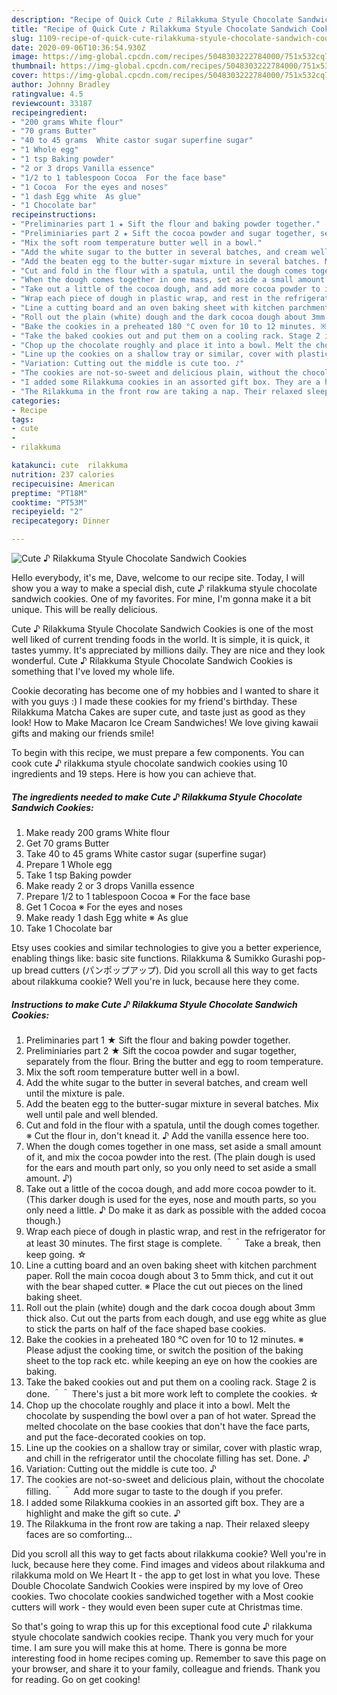```yaml
---
description: "Recipe of Quick Cute ♪ Rilakkuma Styule Chocolate Sandwich Cookies"
title: "Recipe of Quick Cute ♪ Rilakkuma Styule Chocolate Sandwich Cookies"
slug: 1109-recipe-of-quick-cute-rilakkuma-styule-chocolate-sandwich-cookies
date: 2020-09-06T10:36:54.930Z
image: https://img-global.cpcdn.com/recipes/5048303222784000/751x532cq70/cute-♪-rilakkuma-styule-chocolate-sandwich-cookies-recipe-main-photo.jpg
thumbnail: https://img-global.cpcdn.com/recipes/5048303222784000/751x532cq70/cute-♪-rilakkuma-styule-chocolate-sandwich-cookies-recipe-main-photo.jpg
cover: https://img-global.cpcdn.com/recipes/5048303222784000/751x532cq70/cute-♪-rilakkuma-styule-chocolate-sandwich-cookies-recipe-main-photo.jpg
author: Johnny Bradley
ratingvalue: 4.5
reviewcount: 33187
recipeingredient:
- "200 grams White flour"
- "70 grams Butter"
- "40 to 45 grams  White castor sugar superfine sugar"
- "1 Whole egg"
- "1 tsp Baking powder"
- "2 or 3 drops Vanilla essence"
- "1/2 to 1 tablespoon Cocoa  For the face base"
- "1 Cocoa  For the eyes and noses"
- "1 dash Egg white  As glue"
- "1 Chocolate bar"
recipeinstructions:
- "Preliminaries part 1 ★ Sift the flour and baking powder together."
- "Preliminiaries part 2 ★ Sift the cocoa powder and sugar together, separately from the flour. Bring the butter and egg to room temperature."
- "Mix the soft room temperature butter well in a bowl."
- "Add the white sugar to the butter in several batches, and cream well until the mixture is pale."
- "Add the beaten egg to the butter-sugar mixture in several batches. Mix well until pale and well blended."
- "Cut and fold in the flour with a spatula, until the dough comes together. ※ Cut the flour in, don&#39;t knead it. ♪ Add the vanilla essence here too."
- "When the dough comes together in one mass, set aside a small amount of it, and mix the cocoa powder into the rest. (The plain dough is used for the ears and mouth part only, so you only need to set aside a small amount. ♪)"
- "Take out a little of the cocoa dough, and add more cocoa powder to it. (This darker dough is used for the eyes, nose and mouth parts, so you only need a little. ♪ Do make it as dark as possible with the added cocoa though.)"
- "Wrap each piece of dough in plastic wrap, and rest in the refrigerator for at least 30 minutes. The first stage is complete. ＾＾  Take a break, then keep going. ☆"
- "Line a cutting board and an oven baking sheet with kitchen parchment paper. Roll the main cocoa dough about 3 to 5mm thick, and cut it out with the bear shaped cutter. ※ Place the cut out pieces on the lined baking sheet."
- "Roll out the plain (white) dough and the dark cocoa dough about 3mm thick also. Cut out the parts from each dough, and use egg white as glue to stick the parts on half of the face shaped base cookies."
- "Bake the cookies in a preheated 180 °C oven for 10 to 12 minutes. ※ Please adjust the cooking time, or switch the position of the baking sheet to the top rack etc. while keeping an eye on how the cookies are baking."
- "Take the baked cookies out and put them on a cooling rack. Stage 2 is done. ＾＾ There&#39;s just a bit more work left to complete the cookies. ☆"
- "Chop up the chocolate roughly and place it into a bowl. Melt the chocolate by suspending the bowl over a pan of hot water. Spread the melted chocolate on the base cookies that don&#39;t have the face parts, and put the face-decorated cookies on top."
- "Line up the cookies on a shallow tray or similar, cover with plastic wrap, and chill in the refrigerator until the chocolate filling has set. Done. ♪"
- "Variation: Cutting out the middle is cute too. ♪"
- "The cookies are not-so-sweet and delicious plain, without the chocolate filling. ＾＾ Add more sugar to taste to the dough if you prefer."
- "I added some Rilakkuma cookies in an assorted gift box. They are a highlight and make the gift so cute. ♪"
- "The Rilakkuma in the front row are taking a nap. Their relaxed sleepy faces are so comforting..."
categories:
- Recipe
tags:
- cute
- 
- rilakkuma

katakunci: cute  rilakkuma 
nutrition: 237 calories
recipecuisine: American
preptime: "PT18M"
cooktime: "PT53M"
recipeyield: "2"
recipecategory: Dinner

---
```



![Cute ♪ Rilakkuma Styule Chocolate Sandwich Cookies](https://img-global.cpcdn.com/recipes/5048303222784000/751x532cq70/cute-♪-rilakkuma-styule-chocolate-sandwich-cookies-recipe-main-photo.jpg)

Hello everybody, it's me, Dave, welcome to our recipe site. Today, I will show you a way to make a special dish, cute ♪ rilakkuma styule chocolate sandwich cookies. One of my favorites. For mine, I'm gonna make it a bit unique. This will be really delicious.

Cute ♪ Rilakkuma Styule Chocolate Sandwich Cookies is one of the most well liked of current trending foods in the world. It is simple, it is quick, it tastes yummy. It's appreciated by millions daily. They are nice and they look wonderful. Cute ♪ Rilakkuma Styule Chocolate Sandwich Cookies is something that I've loved my whole life.

Cookie decorating has become one of my hobbies and I wanted to share it with you guys :) I made these cookies for my friend&#39;s birthday. These Rilakkuma Matcha Cakes are super cute, and taste just as good as they look! How to Make Macaron Ice Cream Sandwiches! We love giving kawaii gifts and making our friends smile!


To begin with this recipe, we must prepare a few components. You can cook cute ♪ rilakkuma styule chocolate sandwich cookies using 10 ingredients and 19 steps. Here is how you can achieve that.

<!--inarticleads1-->

##### The ingredients needed to make Cute ♪ Rilakkuma Styule Chocolate Sandwich Cookies:

1. Make ready 200 grams White flour
1. Get 70 grams Butter
1. Take 40 to 45 grams  White castor sugar (superfine sugar)
1. Prepare 1 Whole egg
1. Take 1 tsp Baking powder
1. Make ready 2 or 3 drops Vanilla essence
1. Prepare 1/2 to 1 tablespoon Cocoa ※ For the face base
1. Get 1 Cocoa ※ For the eyes and noses
1. Make ready 1 dash Egg white ※ As glue
1. Take 1 Chocolate bar


Etsy uses cookies and similar technologies to give you a better experience, enabling things like: basic site functions. Rilakkuma &amp; Sumikko Gurashi pop-up bread cutters (パンポップアップ). Did you scroll all this way to get facts about rilakkuma cookie? Well you&#39;re in luck, because here they come. 

<!--inarticleads2-->

##### Instructions to make Cute ♪ Rilakkuma Styule Chocolate Sandwich Cookies:

1. Preliminaries part 1 ★ Sift the flour and baking powder together.
1. Preliminiaries part 2 ★ Sift the cocoa powder and sugar together, separately from the flour. Bring the butter and egg to room temperature.
1. Mix the soft room temperature butter well in a bowl.
1. Add the white sugar to the butter in several batches, and cream well until the mixture is pale.
1. Add the beaten egg to the butter-sugar mixture in several batches. Mix well until pale and well blended.
1. Cut and fold in the flour with a spatula, until the dough comes together. ※ Cut the flour in, don&#39;t knead it. ♪ Add the vanilla essence here too.
1. When the dough comes together in one mass, set aside a small amount of it, and mix the cocoa powder into the rest. (The plain dough is used for the ears and mouth part only, so you only need to set aside a small amount. ♪)
1. Take out a little of the cocoa dough, and add more cocoa powder to it. (This darker dough is used for the eyes, nose and mouth parts, so you only need a little. ♪ Do make it as dark as possible with the added cocoa though.)
1. Wrap each piece of dough in plastic wrap, and rest in the refrigerator for at least 30 minutes. The first stage is complete. ＾＾  Take a break, then keep going. ☆
1. Line a cutting board and an oven baking sheet with kitchen parchment paper. Roll the main cocoa dough about 3 to 5mm thick, and cut it out with the bear shaped cutter. ※ Place the cut out pieces on the lined baking sheet.
1. Roll out the plain (white) dough and the dark cocoa dough about 3mm thick also. Cut out the parts from each dough, and use egg white as glue to stick the parts on half of the face shaped base cookies.
1. Bake the cookies in a preheated 180 °C oven for 10 to 12 minutes. ※ Please adjust the cooking time, or switch the position of the baking sheet to the top rack etc. while keeping an eye on how the cookies are baking.
1. Take the baked cookies out and put them on a cooling rack. Stage 2 is done. ＾＾ There&#39;s just a bit more work left to complete the cookies. ☆
1. Chop up the chocolate roughly and place it into a bowl. Melt the chocolate by suspending the bowl over a pan of hot water. Spread the melted chocolate on the base cookies that don&#39;t have the face parts, and put the face-decorated cookies on top.
1. Line up the cookies on a shallow tray or similar, cover with plastic wrap, and chill in the refrigerator until the chocolate filling has set. Done. ♪
1. Variation: Cutting out the middle is cute too. ♪
1. The cookies are not-so-sweet and delicious plain, without the chocolate filling. ＾＾ Add more sugar to taste to the dough if you prefer.
1. I added some Rilakkuma cookies in an assorted gift box. They are a highlight and make the gift so cute. ♪
1. The Rilakkuma in the front row are taking a nap. Their relaxed sleepy faces are so comforting...


Did you scroll all this way to get facts about rilakkuma cookie? Well you&#39;re in luck, because here they come. Find images and videos about rilakkuma and rilakkuma mold on We Heart It - the app to get lost in what you love. These Double Chocolate Sandwich Cookies were inspired by my love of Oreo cookies. Two chocolate cookies sandwiched together with a Most cookie cutters will work - they would even been super cute at Christmas time. 

So that's going to wrap this up for this exceptional food cute ♪ rilakkuma styule chocolate sandwich cookies recipe. Thank you very much for your time. I am sure you will make this at home. There is gonna be more interesting food in home recipes coming up. Remember to save this page on your browser, and share it to your family, colleague and friends. Thank you for reading. Go on get cooking!
